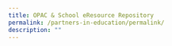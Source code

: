 ```yaml
---
title: OPAC & School eResource Repository
permalink: /partners-in-education/permalink/
description: ""
---
```

